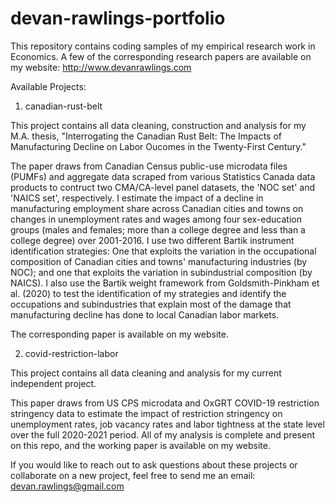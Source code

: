 # devan-rawlings-portfolio
This repository contains coding samples of my empirical research work in Economics. 
A few of the corresponding research papers are available on my website: http://www.devanrawlings.com

Available Projects:

1. canadian-rust-belt

This project contains all data cleaning, construction and analysis for my M.A. thesis, 
"Interrogating the Canadian Rust Belt: The Impacts of Manufacturing Decline on Labor Oucomes in the Twenty-First Century."

The paper draws from Canadian Census public-use microdata files (PUMFs) and aggregate data scraped from various Statistics Canada data products to contruct two
CMA/CA-level panel datasets, the 'NOC set' and 'NAICS set', respectively. I estimate the impact of a decline in manufacturing employment share across Canadian
cities and towns on changes in unemployment rates and wages among four sex-education groups 
(males and females; more than a college degree and less than a college degree) over 2001-2016. I use two different Bartik instrument identification strategies:
One that exploits the variation in the occupational composition of Canadian cities and towns' manufacturing industries (by NOC); and one that exploits the variation
in subindustrial composition (by NAICS). I also use the Bartik weight framework from Goldsmith-Pinkham et al. (2020) to test the identification of my strategies 
and identify the occupations and subindustries that explain most of the damage that manufacturing decline has done to local Canadian labor markets.

The corresponding paper is available on my website.

2. covid-restriction-labor

This project contains all data cleaning and analysis for my current independent project.

This paper draws from US CPS microdata and OxGRT COVID-19 restriction stringency data to estimate the impact of restriction stringency on unemployment rates,
job vacancy rates and labor tightness at the state level over the full 2020-2021 period. All of my analysis is complete and present on this repo, and the working paper is available on my website.

If you would like to reach out to ask questions about these projects or collaborate on a new project, feel free to send me an email:
devan.rawlings@gmail.com

